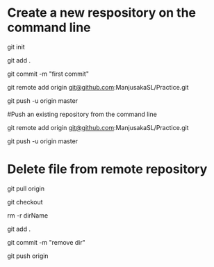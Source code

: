 # Create a new respository on the command line

git init

git add .

git commit -m "first commit"

git remote add origin git@github.com:ManjusakaSL/Practice.git

git push -u origin master

#Push an existing repository from the command line

git remote add origin git@github.com:ManjusakaSL/Practice.git

git push -u origin master

# Delete file from remote repository

git pull origin

git checkout 

rm -r dirName

git add .

git commit -m "remove dir"

git push origin
